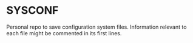 # SYSCONF

Personal repo to save configuration system files.
Information relevant to each file might be commented in its first lines.
